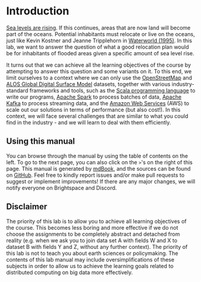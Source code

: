 # Introduction

[Sea levels are rising]. If this continues, areas that are now land will become
part of the oceans. Potential inhabitants must relocate or live on the oceans,
just like Kevin Kostner and Jeanne Tripplehorn in [Waterworld (1995)]. In this
lab, we want to answer the question of what a good relocation plan would be for
inhabitants of flooded areas given a specific amount of sea level rise.

It turns out that we can achieve all the learning objectives of the course by
attempting to answer this question and some variants on it. To this end, we
limit ourselves to a context where we can only use the [OpenStreetMap]
and [ALOS Global Digital Surface Model] datasets, together with various
industry-standard frameworks and tools, such as the [Scala programming language]
to write our programs, [Apache Spark] to process batches of data, [Apache Kafka]
to process streaming data, and the [Amazon Web Services]
(AWS) to scale out our solutions in terms of performance (but also cost!). In
this context, we will face several challenges that are similar to what you could
find in the industry - and we will learn to deal with them efficiently.

## Using this manual

You can browse through the manual by using the table of contents on the left. To
go to the next page, you can also click on the `>`'s on the right of this page.
This manual is generated by [mdBook], and the sources can be found on [GitHub].
Feel free to kindly report issues and/or make pull requests to suggest or
implement improvements! If there are any major changes, we will notify everyone
on Brightspace and Discord.

## Disclaimer

The priority of this lab is to allow you to achieve all learning objectives of
the course. This becomes less boring and more effective if we do not choose the
assignments to be completely abstract and detached from reality (e.g. when we
ask you to join data set A with fields W and X to dataset B with fields Y and Z,
without any further context). The priority of this lab is not to teach you about
earth sciences or policymaking. The contents of this lab manual may include
oversimplifications of these subjects in order to allow us to achieve the
learning goals related to distributed computing on big data more effectively.

[Sea levels are rising]: https://en.wikipedia.org/wiki/Sea_level_rise
[Waterworld (1995)]: https://www.imdb.com/title/tt0114898/
[OpenStreetMap]: https://www.openstreetmap.org
[ALOS Global Digital Surface Model]: https://www.eorc.jaxa.jp/ALOS/en/aw3d30/index.htm
[Scala programming language]: https://www.scala-lang.org/
[Apache Spark]: https://spark.apache.org
[Apache Kafka]: https://kafka.apache.org
[Amazon Web Services]: https://aws.amazon.com
[mdBook]: https://github.com/rust-lang/mdBook
[GitHub]: https://github.com/abs-tudelft/sbd
